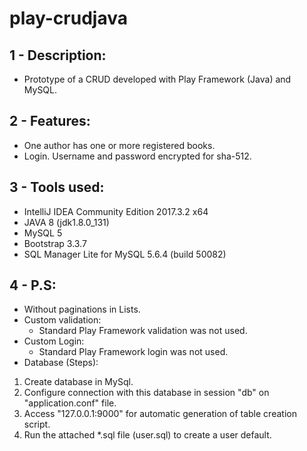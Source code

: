 # play-crudjava

## 1 - Description:
- Prototype of a CRUD developed with Play Framework (Java) and MySQL.

## 2 - Features:
- One author has one or more registered books.
- Login. Username and password encrypted for sha-512. 

## 3 - Tools used:
- IntelliJ IDEA Community Edition 2017.3.2 x64
- JAVA 8 (jdk1.8.0_131)
- MySQL 5
- Bootstrap 3.3.7
- SQL Manager Lite for MySQL 5.6.4 (build 50082)

## 4 - P.S:
- Without paginations in Lists. 
- Custom validation: 
	- Standard Play Framework validation was not used.
- Custom Login: 
	- Standard Play Framework login was not used.
- Database (Steps): 
1. Create database in MySql.
2. Configure connection with this database in session "db" on "application.conf" file.
3. Access "127.0.0.1:9000" for automatic generation of table creation script. 
4. Run the attached *.sql file (user.sql) to create a user default.
